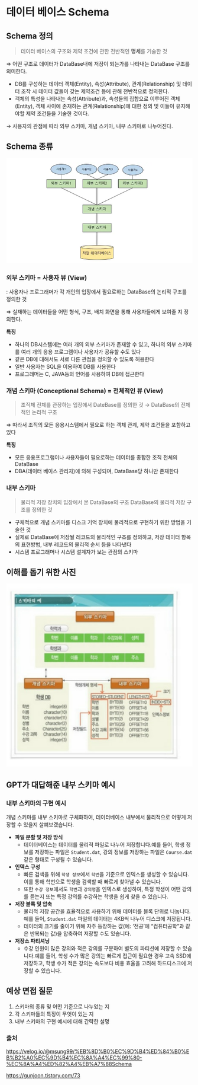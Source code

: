 # 데이터 베이스 Schema

## Schema 정의

> 데이터 베이스의 구조와 제약 조건에 관한 전반적인 **명세**를 기술한 것

⇒ 어떤 구조로 데이터가 DataBase내에 저장이 되는가를 나타내는 DataBase 구조를 의미한다.

- DB를 구성하는 데이터 객체(Entity), 속성(Attribute), 관계(Relationship) 및 데이터 조작 시 데이터 값들이 갖는 제약조건 등에 관해 전반적으로 정의한다.
- 객체의 특성을 나타내는 속성(Attribute)과, 속성들의 집합으로 이루어진 객체(Entity), 객체 사이에 존재하는 관계(Relationship)에 대한 정의 및 이들이 유지해야할 제약 조건들을 기술한 것이다.

→ 사용자의 관점에 따라 외부 스키마, 개념 스키마, 내부 스키마로 나누어진다.

## Schema 종류

![image.png](./img/schema_structure.png)

### 외부 스키마 = 사용자 뷰 (View)

: 사용자나 프로그래머가 각 개인의 입장에서 필요로하는 DataBase의 논리적 구조를 정의한 것

⇒ 실재하는 데이터들을 어떤 형식, 구조, 배치 화면을 통해 사용자들에게 보여줄 지 정의한다.

**특징**

- 하나의 DB시스템에는 여러 개의 외부 스키마가 존재할 수 있고, 하나의 외부 스키마를 여러 개의 응용 프로그램이나 사용자가 공유할 수도 있다
- 같은 DB에 대해서도 서로 다른 관점을 정의할 수 있도록 허용한다
- 일반 사용자는 SQL을 이용하여 DB를 사용한다
- 프로그래머는 C, JAVA등의 언어를 사용하여 DB에 접근한다

### 개념 스키마 (Conceptional Schema) = 전체적인 뷰 (View)

> 조직체 전체를 관장하는 입장에서 DateBase를 정의한 것
> → DataBase의 전체적인 논리적 구조

⇒ 따라서 조직의 모든 응용시스템에서 필요로 하는 객체 관계, 제약 조건들을 포함하고 있다

**특징**

- 모든 응용프로그램이나 사용자들이 필요로하는 데이터를 종합한 조직 전체의 DataBase
- DBA(데이터 베이스 관리자)에 의해 구성되며, DataBase당 하나만 존재한다

### 내부 스키마

> 물리적 저장 장치의 입장에서 본 DataBase의 구조
> DataBase의 물리적 저장 구조를 정의한 것

- 구체적으로 개념 스키마를 디스크 기억 장치에 물리적으로 구현하기 위한 방법을 기술한 것
- 실제로 DataBase에 저장될 레코드의 물리적인 구조를 정의하고, 저장 데이터 항목의 표현방법, 내부 레코드의 물리적 순서 등을 나타낸다
- 시스템 프로그래머나 시스템 설계자가 보는 관점의 스키마

## 이해를 돕기 위한 사진

![image.png](./img/schema_example.png)

## GPT가 대답해준 내부 스키마 예시

### 내부 스키마의 구현 예시

개념 스키마를 내부 스키마로 구체화하여, 데이터베이스 내부에서 물리적으로 어떻게 저장할 수 있을지 살펴보겠습니다.

- **파일 분할 및 저장 방식**
  - 데이터베이스는 데이터를 물리적 파일로 나누어 저장합니다.예를 들어, 학생 정보를 저장하는 파일은 `Student.dat`, 강의 정보를 저장하는 파일은 `Course.dat` 같은 형태로 구성될 수 있습니다.
- **인덱스 구성**
  - 빠른 검색을 위해 `학생 정보`에서 `학번`을 기준으로 인덱스를 생성할 수 있습니다.이를 통해 학번으로 학생을 검색할 때 빠르게 찾아낼 수 있습니다.
  - 또한 `수강 정보`에서도 `학번`과 `강의명`을 인덱스로 생성하여, 특정 학생이 어떤 강의를 듣는지 또는 특정 강의를 수강하는 학생을 쉽게 찾을 수 있습니다.
- **저장 블록 및 압축**
  - 물리적 저장 공간을 효율적으로 사용하기 위해 데이터를 블록 단위로 나눕니다. 예를 들어, `Student.dat` 파일의 데이터는 4KB씩 나누어 디스크에 저장됩니다.
  - 데이터의 크기를 줄이기 위해 자주 등장하는 값(예: ‘전공’에 “컴퓨터공학”과 같은 반복되는 값)을 압축하여 저장할 수도 있습니다.
- **저장소 파티셔닝**
  - 수강 인원이 많은 강의와 적은 강의를 구분하여 별도의 파티션에 저장할 수 있습니다.예를 들어, 학생 수가 많은 강의는 빠르게 접근이 필요한 경우 고속 SSD에 저장하고, 학생 수가 적은 강의는 속도보다 비용 효율을 고려해 하드디스크에 저장할 수 있습니다.

## 예상 면접 질문

1. 스키마의 종류 및 어떤 기준으로 나누었는 지
2. 각 스키마들의 특징이 무엇이 있는 지
3. 내부 스키마의 구현 예시에 대해 간략한 설명

### 출처

https://velog.io/@msung99/%EB%8D%B0%EC%9D%B4%ED%84%B0%EB%B2%A0%EC%9D%B4%EC%8A%A4%EC%99%80-%EC%8A%A4%ED%82%A4%EB%A7%88Schema

https://gunjoon.tistory.com/73
